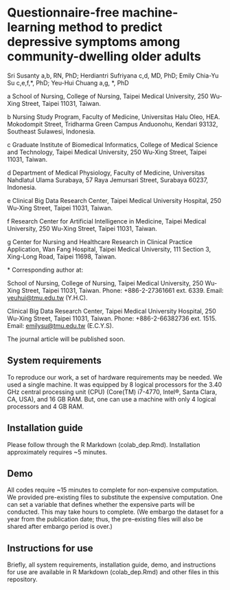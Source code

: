 # Questionnaire-free machine-learning method to predict depressive symptoms among community-dwelling older adults

Sri Susanty a,b, RN, PhD; Herdiantri Sufriyana c,d, MD, PhD; 
Emily Chia-Yu Su c,e,f,\*, PhD; Yeu-Hui Chuang a,g, \*, PhD

a School of Nursing, College of Nursing, Taipei Medical University, 250 Wu-Xing 
Street, Taipei 11031, Taiwan.

b Nursing Study Program, Faculty of Medicine, Universitas Halu Oleo, HEA. 
Mokodompit Street, Tridharma Green Campus Anduonohu, Kendari 93132, Southeast 
Sulawesi, Indonesia.

c Graduate Institute of Biomedical Informatics, College of Medical Science and 
Technology, Taipei Medical University, 250 Wu-Xing Street, Taipei 11031, Taiwan.

d Department of Medical Physiology, Faculty of Medicine, Universitas Nahdlatul 
Ulama Surabaya, 57 Raya Jemursari Street, Surabaya 60237, Indonesia.

e Clinical Big Data Research Center, Taipei Medical University Hospital, 250 
Wu-Xing Street, Taipei 11031, Taiwan.

f Research Center for Artificial Intelligence in Medicine, Taipei Medical 
University, 250 Wu-Xing Street, Taipei 11031, Taiwan.

g Center for Nursing and Healthcare Research in Clinical Practice Application, 
Wan Fang Hospital, Taipei Medical University, 111 Section 3, Xing-Long Road, 
Taipei 11698, Taiwan.

\* Corresponding author at:

School of Nursing, College of Nursing, Taipei Medical University, 250 Wu-Xing 
Street, Taipei 11031, Taiwan. Phone: +886-2-27361661 ext. 6339. Email: 
yeuhui@tmu.edu.tw (Y.H.C).

Clinical Big Data Research Center, Taipei Medical University Hospital, 250 
Wu-Xing Street, Taipei 11031, Taiwan. Phone: +886-2-66382736 ext. 1515. Email: 
emilysu@tmu.edu.tw (E.C.Y.S).

The journal article will be published soon.

## System requirements

To reproduce our work, a set of hardware requirements may be needed. We used a 
single machine. It was equipped by 8 logical processors for the 3.40 GHz 
central processing unit (CPU) (Core(TM) i7-4770, Intel®, Santa Clara, CA, USA), 
and 16 GB RAM. But, one can use a machine with only 4 logical processors and 
4 GB RAM.

## Installation guide

Please follow through the R Markdown (colab_dep.Rmd). Installation 
approximately requires ~5 minutes.


## Demo

All codes require ~15 minutes to complete for non-expensive computation. We 
provided pre-existing files to substitute the expensive computation. One can 
set a variable that defines whether the expensive parts will be conducted. This 
may take hours to complete. (We embargo the dataset for a year from the 
publication date; thus, the pre-existing files will also be shared after 
embargo period is over.)


## Instructions for use

Briefly, all system requirements, installation guide, demo, and instructions 
for use are available in R Markdown (colab_dep.Rmd) and other files in this 
repository.

